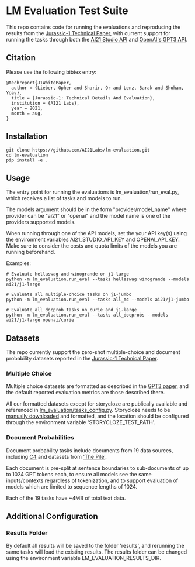 # LM Evaluation Test Suite
This repo contains code for running the evaluations and reproducing the results from the [Jurassic-1 Technical Paper](https://www.ai21.com/blog/announcing-ai21-studio-and-jurassic-1), with current support for running the tasks through both the [AI21 Studio API](https://studio.ai21.com/) and [OpenAI's GPT3 API](https://beta.openai.com/).

## Citation
Please use the following bibtex entry:
```
@techreport{J1WhitePaper,
  author = {Lieber, Opher and Sharir, Or and Lenz, Barak and Shoham, Yoav},
  title = {Jurassic-1: Technical Details And Evaluation},
  institution = {AI21 Labs},
  year = 2021,
  month = aug,
}
```

## Installation
```
git clone https://github.com/AI21Labs/lm-evaluation.git
cd lm-evaluation
pip install -e .
```

## Usage
The entry point for running the evaluations is lm_evaluation/run_eval.py, which receives a list of tasks and models to run. 

The models argument should be in the form "provider/model_name" where provider can be "ai21" or "openai" and the model name is one of the providers supported models.

When running through one of the API models, set the your API key(s) using the environment variables AI21_STUDIO_API_KEY and OPENAI_API_KEY. Make sure to consider the costs and quota limits of the models you are running beforehand.

Examples:
```console
# Evaluate hellaswag and winogrande on j1-large
python -m lm_evaluation.run_eval --tasks hellaswag winogrande --models ai21/j1-large

# Evaluate all multiple-choice tasks on j1-jumbo
python -m lm_evaluation.run_eval --tasks all_mc --models ai21/j1-jumbo

# Evaluate all docprob tasks on curie and j1-large
python -m lm_evaluation.run_eval --tasks all_docprobs --models ai21/j1-large openai/curie

```

## Datasets
The repo currently support the zero-shot multiple-choice and document probability datasets reported in the [Jurassic-1 Technical Paper](http://TODO).

### Multiple Choice
Multiple choice datasets are formatted as described in the [GPT3 paper](https://arxiv.org/abs/2005.14165), and the default reported evaluation metrics are those described there.

All our formatted datasets except for storycloze are publically available and referenced in [lm_evaluation/tasks_config.py](lm_evaluation/tasks_config.py). Storycloze needs to be [manually downloaded](https://cs.rochester.edu/nlp/rocstories/) and formatted, and the location should be configured through the environment variable 'STORYCLOZE_TEST_PATH'.

### Document Probabilities
Document probability tasks include documents from 19 data sources, including [C4](https://www.tensorflow.org/datasets/catalog/c4) and datasets from ['The Pile'](https://arxiv.org/abs/2101.00027).

Each document is pre-split at sentence boundaries to sub-documents of up to 1024 GPT tokens each, to ensure all models see the same inputs/contexts regardless of tokenization, and to support evaluation of models which are limited to sequence lengths of 1024.

Each of the 19 tasks have ~4MB of total text data.

## Additional Configuration

### Results Folder
By default all results will be saved to the folder 'results', and rerunning the same tasks will load the existing results. The results folder can be changed using the environment variable LM_EVALUATION_RESULTS_DIR.
